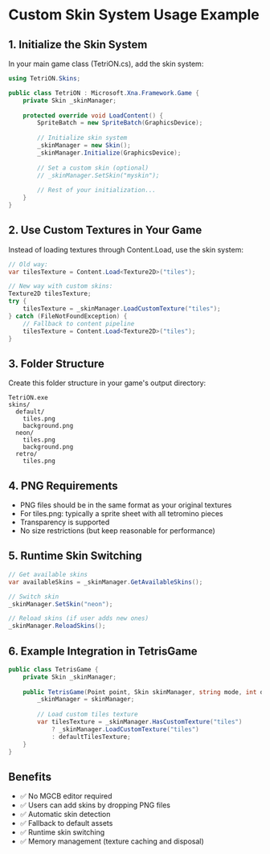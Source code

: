 # Custom Skin System Usage Example

## 1. Initialize the Skin System

In your main game class (TetriON.cs), add the skin system:

```csharp
using TetriON.Skins;

public class TetriON : Microsoft.Xna.Framework.Game {
    private Skin _skinManager;
    
    protected override void LoadContent() {
        SpriteBatch = new SpriteBatch(GraphicsDevice);
        
        // Initialize skin system
        _skinManager = new Skin();
        _skinManager.Initialize(GraphicsDevice);
        
        // Set a custom skin (optional)
        // _skinManager.SetSkin("myskin");
        
        // Rest of your initialization...
    }
}
```

## 2. Use Custom Textures in Your Game

Instead of loading textures through Content.Load, use the skin system:

```csharp
// Old way:
var tilesTexture = Content.Load<Texture2D>("tiles");

// New way with custom skins:
Texture2D tilesTexture;
try {
    tilesTexture = _skinManager.LoadCustomTexture("tiles");
} catch (FileNotFoundException) {
    // Fallback to content pipeline
    tilesTexture = Content.Load<Texture2D>("tiles");
}
```

## 3. Folder Structure

Create this folder structure in your game's output directory:

```
TetriON.exe
skins/
  default/
    tiles.png
    background.png
  neon/
    tiles.png
    background.png
  retro/
    tiles.png
```

## 4. PNG Requirements

- PNG files should be in the same format as your original textures
- For tiles.png: typically a sprite sheet with all tetromino pieces
- Transparency is supported
- No size restrictions (but keep reasonable for performance)

## 5. Runtime Skin Switching

```csharp
// Get available skins
var availableSkins = _skinManager.GetAvailableSkins();

// Switch skin
_skinManager.SetSkin("neon");

// Reload skins (if user adds new ones)
_skinManager.ReloadSkins();
```

## 6. Example Integration in TetrisGame

```csharp
public class TetrisGame {
    private Skin _skinManager;
    
    public TetrisGame(Point point, Skin skinManager, string mode, int difficulty) {
        _skinManager = skinManager;
        
        // Load custom tiles texture
        var tilesTexture = _skinManager.HasCustomTexture("tiles") 
            ? _skinManager.LoadCustomTexture("tiles")
            : defaultTilesTexture;
    }
}
```

## Benefits

- ✅ No MGCB editor required
- ✅ Users can add skins by dropping PNG files
- ✅ Automatic skin detection
- ✅ Fallback to default assets
- ✅ Runtime skin switching
- ✅ Memory management (texture caching and disposal)